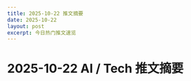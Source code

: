 ```yaml
---
title: 2025-10-22 推文摘要
date: 2025-10-22
layout: post
excerpt: 今日热门推文速览
---
```


# 2025-10-22 AI / Tech 推文摘要

